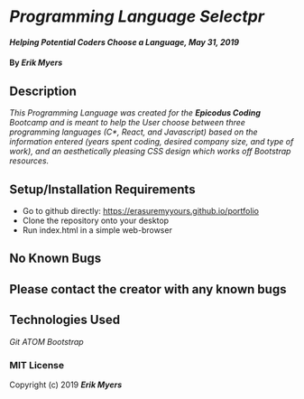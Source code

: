 # _Programming Language Selectpr_

#### _Helping Potential Coders Choose a Language, May 31, 2019_

#### By _**Erik Myers**_

## Description

_This Programming Language was created for the **Epicodus Coding** Bootcamp and is meant to help the User choose between three programming languages (C*, React, and Javascript) based on the information entered (years spent coding, desired company size, and type of work), and an aesthetically pleasing CSS design which works off Bootstrap resources._

## Setup/Installation Requirements

* Go to github directly: https://erasuremyyours.github.io/portfolio
* Clone the repository onto your desktop
* Run index.html in a simple web-browser

## No Known Bugs

## Please contact the creator with any known bugs

## Technologies Used

_Git_
_ATOM_
_Bootstrap_

### MIT License

Copyright (c) 2019 **_Erik Myers_**

